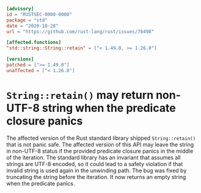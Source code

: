 ```toml
[advisory]
id = "RUSTSEC-0000-0000"
package = "std"
date = "2020-10-28"
url = "https://github.com/rust-lang/rust/issues/78498"

[affected.functions]
"std::string::String::retain" = ["< 1.49.0, >= 1.26.0"]

[versions]
patched = [">= 1.49.0"]
unaffected = ["< 1.26.0"]
```

# `String::retain()` may return non-UTF-8 string when the predicate closure panics

The affected version of the Rust standard library shipped `String::retain()` that is not panic safe.
The affected version of this API
may leave the string in non-UTF-8 status if the provided predicate closure panics in the middle of the iteration.
The standard library has an invariant that assumes all strings are UTF-8 encoded,
so it could lead to a safety violation if that invalid string is used again in the unwinding path.
The bug was fixed by truncating the string before the iteration.
It now returns an empty string when the predicate panics.

